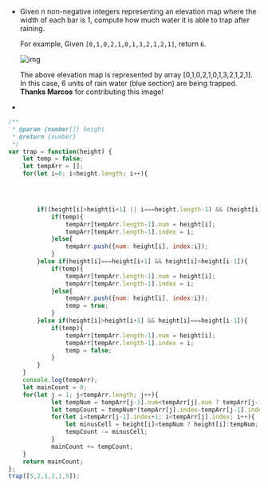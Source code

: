 
 * Given *n* non-negative integers representing an elevation map where the width of each bar is 1, compute how much water it is able to trap after raining.

   For example, 
   Given `[0,1,0,2,1,0,1,3,2,1,2,1]`, return `6`.

   ![img](https://leetcode.com/static/images/problemset/rainwatertrap.png)

   The above elevation map is represented by array [0,1,0,2,1,0,1,3,2,1,2,1]. In this case, 6 units of rain water (blue section) are being trapped. **Thanks Marcos** for contributing this image!

* ​

```javascript
/**
 * @param {number[]} height
 * @return {number}
 */
var trap = function(height) {
	let temp = false;
	let tempArr = [];
	for(let i=0; i<height.length; i++){

		


		if((height[i]>height[i+1] || i===height.length-1) && (height[i]>height[i-1] || i===0)){
			if(temp){
				tempArr[tempArr.length-1].num = height[i];
				tempArr[tempArr.length-1].index = i;
			}else{
				tempArr.push({num: height[i], index:i});
			}
		}else if(height[i]===height[i+1] && height[i]>height[i-1]){
			if(temp){
				tempArr[tempArr.length-1].num = height[i];
				tempArr[tempArr.length-1].index = i;
			}else{
				tempArr.push({num: height[i], index:i});
				temp = true;
			}
		}else if(height[i]>height[i+1] && height[i]===height[i-1]){
			if(temp){
				tempArr[tempArr.length-1].num = height[i];
				tempArr[tempArr.length-1].index = i;
				temp = false;
			}
		}
	}
	console.log(tempArr);
	let mainCount = 0;
	for(let j = 1; j<tempArr.length; j++){
			let tempNum = tempArr[j-1].num<tempArr[j].num ? tempArr[j-1].num : tempArr[j].num;
			let tempCount = tempNum*(tempArr[j].index-tempArr[j-1].index-1);
			for(let i=tempArr[j-1].index+1; i<tempArr[j].index; i++){
				let minusCell = height[i]<tempNum ? height[i]:tempNum;
				tempCount -= minusCell;
			}
			mainCount += tempCount;
	}
	return mainCount;
};
trap([5,2,1,2,1,5]);

```

